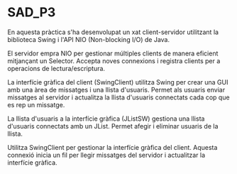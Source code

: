 # SAD_P3

En aquesta pràctica s'ha desenvolupat un xat client-servidor utilitzant la biblioteca Swing i l'API NIO (Non-blocking I/O) de Java.

El servidor empra NIO per gestionar múltiples clients de manera eficient mitjançant un Selector. Accepta noves connexions i registra clients per a operacions de lectura/escriptura.

La interfície gràfica del client (SwingClient) utilitza Swing per crear una GUI amb una àrea de missatges i una llista d'usuaris. Permet als usuaris enviar missatges al servidor i actualitza la llista d'usuaris connectats cada cop que es rep un missatge.

La llista d'usuaris a la interfície gràfica (JListSW) gestiona una llista d'usuaris connectats amb un JList. Permet afegir i eliminar usuaris de la llista.

Utilitza SwingClient per gestionar la interfície gràfica del client. Aquesta connexió inicia un fil per llegir missatges del servidor i actualitzar la interfície gràfica.
